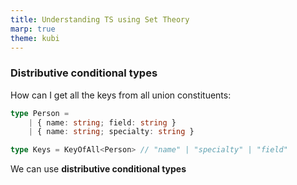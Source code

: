 ```yaml
---
title: Understanding TS using Set Theory
marp: true
theme: kubi
---
```


### Distributive conditional types

<question>
How can I get all the keys from all union constituents:

```ts
type Person =
    | { name: string; field: string }
    | { name: string; specialty: string }

type Keys = KeyOfAll<Person> // "name" | "specialty" | "field"
```
</question>
<answer>

We can use **distributive conditional types**

</answer>
